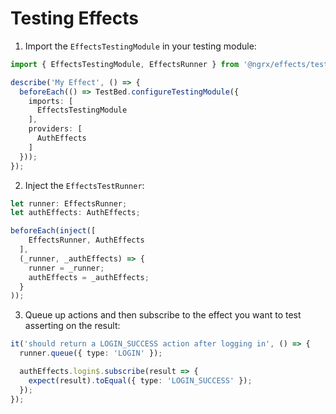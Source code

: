 # Testing Effects

1. Import the `EffectsTestingModule` in your testing module:
  ```ts
  import { EffectsTestingModule, EffectsRunner } from '@ngrx/effects/testing';

  describe('My Effect', () => {
    beforeEach(() => TestBed.configureTestingModule({
      imports: [
        EffectsTestingModule
      ],
      providers: [
        AuthEffects
      ]
    }));
  });
  ```

2. Inject the `EffectsTestRunner`:
  ```ts
  let runner: EffectsRunner;
  let authEffects: AuthEffects;

  beforeEach(inject([
      EffectsRunner, AuthEffects
    ],
    (_runner, _authEffects) => {
      runner = _runner;
      authEffects = _authEffects;
    }
  ));
  ```

3. Queue up actions and then subscribe to the effect you want to test asserting
on the result:
  ```ts
  it('should return a LOGIN_SUCCESS action after logging in', () => {
    runner.queue({ type: 'LOGIN' });

    authEffects.login$.subscribe(result => {
      expect(result).toEqual({ type: 'LOGIN_SUCCESS' });
    });
  });
  ```

